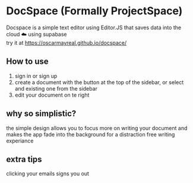 # DocSpace (Formally ProjectSpace)
Docspace is a simple text editor using Editor.JS that saves data into the cloud ☁️ using supabase  
try it at https://oscarmayreal.github.io/docspace/
## How to use
1. sign in or sign up
2. create a document with the button at the top of the sidebar, or select and existing one from the sidebar
3. edit your document on te right
## why so simplistic?
the simple design allows you to focus more on writing your document and makes the app fade into the background for a distraction free writing experiance
## extra tips
clicking your emails signs you out
